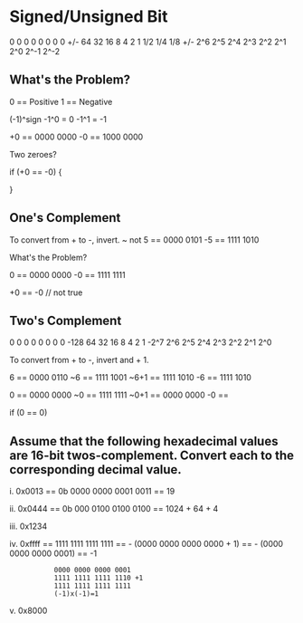 # Signed/Unsigned Bit

0    0    0    0    0    0    0    0 
+/-  64   32   16   8    4    2    1 1/2 1/4 1/8
+/-  2^6  2^5  2^4  2^3  2^2  2^1  2^0 2^-1 2^-2

## What's the Problem?

0 == Positive
1 == Negative

(-1)^sign
-1^0 = 0
-1^1 = -1

+0 == 0000 0000
-0 == 1000 0000

Two zeroes?

if (+0 == -0) {

}


## One's Complement

To convert from + to -, invert.
~ not
5  == 0000 0101
-5 == 1111 1010

What's the Problem?

0  == 0000 0000
-0 == 1111 1111

+0 == -0 // not true

## Two's Complement

0    0    0    0    0    0    0    0
-128 64   32   16   8    4    2    1
-2^7 2^6  2^5  2^4  2^3  2^2  2^1  2^0

To convert from + to -, invert and + 1.

6    == 0000 0110
~6   == 1111 1001
~6+1 == 1111 1010
-6   == 1111 1010

0  == 0000 0000
~0 == 1111 1111
~0+1 == 0000 0000
-0 == 

if (0 == 0)

## Assume that the following hexadecimal values are 16-bit twos-complement. Convert each to the corresponding decimal value.

i.      0x0013 == 0b 0000 0000 0001 0011
               == 19



ii.     0x0444 == 0b 000 0100 0100 0100
               == 1024 + 64 + 4


iii.    0x1234


iv.     0xffff == 1111 1111 1111 1111
               == - (0000 0000 0000 0000 + 1)
               == - (0000 0000 0000 0001)
               == -1

               0000 0000 0000 0001
               1111 1111 1111 1110 +1
               1111 1111 1111 1111
               (-1)x(-1)=1


v.      0x8000



